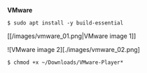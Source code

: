 **VMware**
```
$ sudo apt install -y build-essential
```

[[/images/vmware_01.png|VMware image 1]]

![VMware image 2][./images/vmware_02.png]

```
$ chmod +x ~/Downloads/VMware-Player*
```
